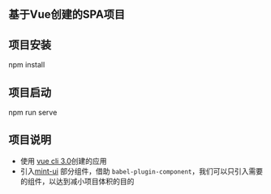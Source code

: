 ## 基于Vue创建的SPA项目

## 项目安装

npm install

## 项目启动

npm run serve

## 项目说明
- 使用 [vue cli 3.0](https://cli.vuejs.org/zh/)创建的应用
- 引入[mint-ui](http://mint-ui.github.io/docs/#/zh-cn2/quickstart) 部分组件，借助 `babel-plugin-component`，我们可以只引入需要的组件，以达到减小项目体积的目的

